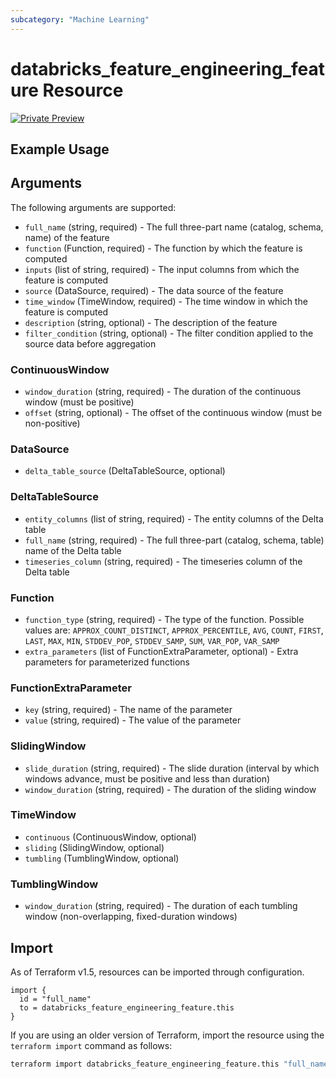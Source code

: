 ```yaml
---
subcategory: "Machine Learning"
---
```

# databricks_feature_engineering_feature Resource
[![Private Preview](https://img.shields.io/badge/Release_Stage-Private_Preview-blueviolet)](https://docs.databricks.com/aws/en/release-notes/release-types)



## Example Usage


## Arguments
The following arguments are supported:
* `full_name` (string, required) - The full three-part name (catalog, schema, name) of the feature
* `function` (Function, required) - The function by which the feature is computed
* `inputs` (list of string, required) - The input columns from which the feature is computed
* `source` (DataSource, required) - The data source of the feature
* `time_window` (TimeWindow, required) - The time window in which the feature is computed
* `description` (string, optional) - The description of the feature
* `filter_condition` (string, optional) - The filter condition applied to the source data before aggregation

### ContinuousWindow
* `window_duration` (string, required) - The duration of the continuous window (must be positive)
* `offset` (string, optional) - The offset of the continuous window (must be non-positive)

### DataSource
* `delta_table_source` (DeltaTableSource, optional)

### DeltaTableSource
* `entity_columns` (list of string, required) - The entity columns of the Delta table
* `full_name` (string, required) - The full three-part (catalog, schema, table) name of the Delta table
* `timeseries_column` (string, required) - The timeseries column of the Delta table

### Function
* `function_type` (string, required) - The type of the function. Possible values are: `APPROX_COUNT_DISTINCT`, `APPROX_PERCENTILE`, `AVG`, `COUNT`, `FIRST`, `LAST`, `MAX`, `MIN`, `STDDEV_POP`, `STDDEV_SAMP`, `SUM`, `VAR_POP`, `VAR_SAMP`
* `extra_parameters` (list of FunctionExtraParameter, optional) - Extra parameters for parameterized functions

### FunctionExtraParameter
* `key` (string, required) - The name of the parameter
* `value` (string, required) - The value of the parameter

### SlidingWindow
* `slide_duration` (string, required) - The slide duration (interval by which windows advance, must be positive and less than duration)
* `window_duration` (string, required) - The duration of the sliding window

### TimeWindow
* `continuous` (ContinuousWindow, optional)
* `sliding` (SlidingWindow, optional)
* `tumbling` (TumblingWindow, optional)

### TumblingWindow
* `window_duration` (string, required) - The duration of each tumbling window (non-overlapping, fixed-duration windows)



## Import
As of Terraform v1.5, resources can be imported through configuration.
```hcl
import {
  id = "full_name"
  to = databricks_feature_engineering_feature.this
}
```

If you are using an older version of Terraform, import the resource using the `terraform import` command as follows:
```sh
terraform import databricks_feature_engineering_feature.this "full_name"
```